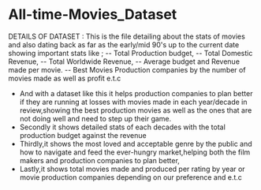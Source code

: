 # All-time-Movies_Dataset #

DETAILS OF DATASET : This is the file detailing about the stats of movies and also dating back as far as the early/mid 90's up to the current date showing important stats like ;
-- Total Production budget,
-- Total Domestic Revenue,
-- Total Worldwide Revenue,
-- Average budget and Revenue made per movie.
-- Best Movies Production companies by the number of movies made as well as profit e.t.c

* And with a dataset like this it helps production companies to plan better if they are running at losses with movies made in each year/decade in review,showing the best production movies as well as the ones that are not doing well and need to step up their game.
* Secondly it shows detailed stats of each decades with the total production budget against the revenue
* Thirdly,it shows the most loved and acceptable genre by the public and how to navigate and feed the ever-hungry market,helping both the film makers and production companies to plan better,
* Lastly,it shows total movies made and produced per rating by year or movie production companies depending on our preference and e.t.c
